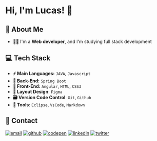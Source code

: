 
# Hi, I'm Lucas! 👋


## 🚀 About Me

- 🧑‍💻 I'm a **Web developer**, and I'm studying full stack development


## 💻 Tech Stack

- **⚡️ Main Languages:** `JAVA`, `Javascript`
- **📡 Back-End:** `Spring Boot`
- **🎉 Front-End:** `Angular`, `HTML`, `CSS3`
- **🎨 Layout Design**: `Figma`
- **🗃️ Version Code Control**: `Git`, `Github`
- **🔨 Tools**: `Eclipse`, `VsCode`, `Markdown`




## 🔗 Contact
[![email](https://img.shields.io/badge/my_email-A33?style=for-the-badge&logo=ko-fi&logoColor=white)](mailto:lms.262@gmail.com)
[![github](https://img.shields.io/badge/my_repos-926?style=for-the-badge&logo=ko-fi&logoColor=white)](https://github.com/LucasMoraesDev?tab=repositories)
[![codepen](https://img.shields.io/badge/my_codepen-157?style=for-the-badge&logo=ko-fi&logoColor=white)](https://codepen.io/lucasmoraesdev)
[![linkedin](https://img.shields.io/badge/my_linkedin-0A66C2?style=for-the-badge&logo=linkedin&logoColor=white)](https://www.linkedin.com/in/lucasmoraesdev/)
[![twitter](https://img.shields.io/badge/my_twitter-1DA1F2?style=for-the-badge&logo=twitter&logoColor=white)](https://twitter.com/LucasMoraesDev)

